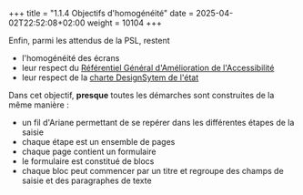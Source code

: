 +++
title = "1.1.4 Objectifs d'homogénéité"
date = 2025-04-02T22:52:08+02:00
weight = 10104
+++

Enfin, parmi les attendus de la PSL, restent
 * l'homogénéité des écrans
 * leur respect du [Référentiel Général d'Amélioration de l'Accessibilité](https://www.numerique.gouv.fr/publications/rgaa-accessibilite/)
 * leur respect de la [charte DesignSytem de l'état](https://www.systeme-de-design.gouv.fr/)

Dans cet objectif, **presque** toutes les démarches sont construites de la même manière :
* un fil d'Ariane permettant de se repérer dans les différentes étapes de la saisie
* chaque étape est un ensemble de pages
* chaque page contient un formulaire
* le formulaire est constitué de blocs
* chaque bloc peut commencer par un titre et regroupe des champs de saisie et des paragraphes de texte
